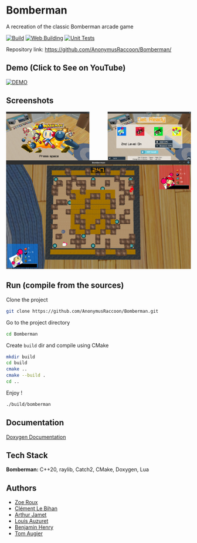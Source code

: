 # Bomberman

A recreation of the classic Bomberman arcade game

[![Build](https://github.com/AnonymusRaccoon/Bomberman/actions/workflows/build.yml/badge.svg)](https://github.com/AnonymusRaccoon/Bomberman/actions/workflows/build.yml)
[![Web Building](https://github.com/AnonymusRaccoon/Bomberman/actions/workflows/webassembly.yml/badge.svg)](https://github.com/AnonymusRaccoon/Bomberman/actions/workflows/webassembly.yml)
[![Unit Tests](https://github.com/AnonymusRaccoon/Bomberman/actions/workflows/test.yml/badge.svg)](https://github.com/AnonymusRaccoon/Bomberman/actions/workflows/test.yml)

Repository link: https://github.com/AnonymusRaccoon/Bomberman/

## Demo (Click to See on YouTube)

[![DEMO](http://img.youtube.com/vi/5tkaYtMpdKY/0.jpg)](http://www.youtube.com/watch?v=5tkaYtMpdKY "Indie Studio - Bomberman")

## Screenshots

<div>
<img align="left" src="https://github.com/AnonymusRaccoon/Bomberman/blob/readme/images/titlescreen.png" width="45%">
<img align="right" src="https://github.com/AnonymusRaccoon/Bomberman/blob/readme/images/lobby.png" width="45%">
<img src="https://github.com/AnonymusRaccoon/Bomberman/blob/readme/images/game.png">
</div>


## Run (compile from the sources)

Clone the project

```bash
git clone https://github.com/AnonymusRaccoon/Bomberman.git
```

Go to the project directory

```bash
cd Bomberman
```

Create `build` dir and compile using CMake

```bash
mkdir build
cd build
cmake ..
cmake --build .
cd ..
```

Enjoy !

```bash
./build/bomberman
```


## Documentation

[Doxygen Documentation](https://anonymusraccoon.github.io/Bomberman/)


## Tech Stack

**Bomberman:** C++20, raylib, Catch2, CMake, Doxygen, Lua


## Authors

- [Zoe Roux](https://github.com/AnonymusRaccoon "Anonymus Raccoon")
- [Clément Le Bihan](https://github.com/Octopus773 "Octopus")
- [Arthur Jamet](https://github.com/Arthi-chaud "Arthi-Chaud")
- [Louis Auzuret](https://github.com/GitBluub "Bluub")
- [Benjamin Henry](https://github.com/EternalRat "EternalRat")
- [Tom Augier](https://github.com/TrueBabyChaise "TrueBabyChaise")
